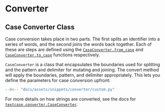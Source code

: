 # Converter

## Case Converter Class

Case conversion takes place in two parts. The first splits an identifier into a series of words, and the second joins the words back together. Each of these are steps are defined using the [`CaseConverter.from_case`](../reference/converter.md#textcase.converter.CaseConverter.from_case) and [`CaseConverter.to_case`](../reference/converter.md#textcase.converter.CaseConverter.to_case) functions respectively.

`CaseConverter` is a class that encapsulates the boundaries used for splitting and the pattern and delimiter for mutating and joining. The convert method will apply the boundaries, pattern, and delimiter appropriately. This lets you define the parameters for case conversion upfront:

```python exec="true" source="tabbed-left" tabs="custom.py|output.txt" result="txt"
--8<-- "docs/assets/snippets/converter/custom.py"
```

For more details on how strings are converted, see the docs for [`textcase.converter.CaseConverter`](../reference/converter.md#textcase.converter.CaseConverter).
